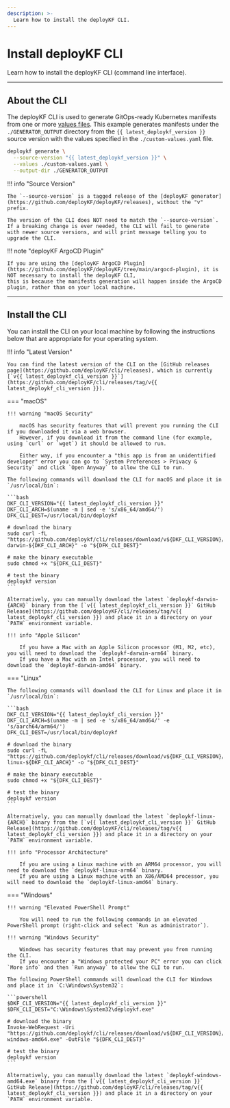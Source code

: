 ```yaml
---
description: >-
  Learn how to install the deployKF CLI.
---
```

# Install deployKF CLI

Learn how to install the deployKF CLI (command line interface).

---

## About the CLI

The deployKF CLI is used to generate GitOps-ready Kubernetes manifests from one or more [values files](../reference/deploykf-values.md).
This example generates manifests under the `./GENERATOR_OUTPUT` directory from the `{{ latest_deploykf_version }}` source version with the values specified in the `./custom-values.yaml` file.

```bash
deploykf generate \
  --source-version "{{ latest_deploykf_version }}" \
  --values ./custom-values.yaml \
  --output-dir ./GENERATOR_OUTPUT
```

!!! info "Source Version"

    The `--source-version` is a tagged release of the [deployKF generator](https://github.com/deployKF/deployKF/releases), without the "v" prefix.

    The version of the CLI does NOT need to match the `--source-version`. 
    If a breaking change is ever needed, the CLI will fail to generate with newer source versions, and will print message telling you to upgrade the CLI.

!!! note "deployKF ArgoCD Plugin"

    If you are using the [deployKF ArgoCD Plugin](https://github.com/deployKF/deployKF/tree/main/argocd-plugin), it is NOT necessary to install the deployKF CLI,
    this is because the manifests generation will happen inside the ArgoCD plugin, rather than on your local machine.

---

## Install the CLI

You can install the CLI on your local machine by following the instructions below that are appropriate for your operating system.

!!! info "Latest Version"
    
    You can find the latest version of the CLI on the [GitHub releases page](https://github.com/deployKF/cli/releases), which is currently [`v{{ latest_deploykf_cli_version }}`](https://github.com/deployKF/cli/releases/tag/v{{ latest_deploykf_cli_version }}).

=== "macOS"

    !!! warning "macOS Security"
        
        macOS has security features that will prevent you running the CLI if you downloaded it via a web browser.
        However, if you download it from the command line (for example, using `curl` or `wget`) it should be allowed to run.
        
        Either way, if you encounter a "this app is from an unidentified developer" error you can go to `System Preferences > Privacy & Security` and click `Open Anyway` to allow the CLI to run.

    The following commands will download the CLI for macOS and place it in `/usr/local/bin`:

    ```bash
    DKF_CLI_VERSION="{{ latest_deploykf_cli_version }}"
    DKF_CLI_ARCH=$(uname -m | sed -e 's/x86_64/amd64/')
    DFK_CLI_DEST=/usr/local/bin/deploykf
    
    # download the binary
    sudo curl -fL "https://github.com/deploykf/cli/releases/download/v${DKF_CLI_VERSION}/deploykf-darwin-${DKF_CLI_ARCH}" -o "${DFK_CLI_DEST}"
    
    # make the binary executable
    sudo chmod +x "${DFK_CLI_DEST}"
    
    # test the binary
    deploykf version
    ```

    Alternatively, you can manually download the latest `deploykf-darwin-{ARCH}` binary from the [`v{{ latest_deploykf_cli_version }}` GitHub Release](https://github.com/deployKF/cli/releases/tag/v{{ latest_deploykf_cli_version }}) and place it in a directory on your `PATH` environment variable.

    !!! info "Apple Silicon"
       
        If you have a Mac with an Apple Silicon processor (M1, M2, etc), you will need to download the `deploykf-darwin-arm64` binary.
        If you have a Mac with an Intel processor, you will need to download the `deploykf-darwin-amd64` binary.

=== "Linux"

    The following commands will download the CLI for Linux and place it in `/usr/local/bin`:

    ```bash
    DKF_CLI_VERSION="{{ latest_deploykf_cli_version }}"
    DKF_CLI_ARCH=$(uname -m | sed -e 's/x86_64/amd64/' -e 's/aarch64/arm64/')
    DFK_CLI_DEST=/usr/local/bin/deploykf

    # download the binary
    sudo curl -fL "https://github.com/deploykf/cli/releases/download/v${DKF_CLI_VERSION}/deploykf-linux-${DKF_CLI_ARCH}" -o "${DFK_CLI_DEST}"

    # make the binary executable
    sudo chmod +x "${DFK_CLI_DEST}"

    # test the binary
    deploykf version
    ```

    Alternatively, you can manually download the latest `deploykf-linux-{ARCH}` binary from the [`v{{ latest_deploykf_cli_version }}` GitHub Release](https://github.com/deployKF/cli/releases/tag/v{{ latest_deploykf_cli_version }}) and place it in a directory on your `PATH` environment variable.

    !!! info "Processor Architecture"
    
        If you are using a Linux machine with an ARM64 processor, you will need to download the `deploykf-linux-arm64` binary.
        If you are using a Linux machine with an X86/AMD64 processor, you will need to download the `deploykf-linux-amd64` binary.

=== "Windows"

    !!! warning "Elevated PowerShell Prompt"
        
        You will need to run the following commands in an elevated PowerShell prompt (right-click and select `Run as administrator`).

    !!! warning "Windows Security"
    
        Windows has security features that may prevent you from running the CLI.
        If you encounter a "Windows protected your PC" error you can click `More info` and then `Run anyway` to allow the CLI to run.

    The following PowerShell commands will download the CLI for Windows and place it in `C:\Windows\System32`:

    ```powershell 
    $DKF_CLI_VERSION="{{ latest_deploykf_cli_version }}"
    $DFK_CLI_DEST="C:\Windows\System32\deploykf.exe"
    
    # download the binary
    Invoke-WebRequest -Uri "https://github.com/deploykf/cli/releases/download/v${DKF_CLI_VERSION}/deploykf-windows-amd64.exe" -OutFile "${DFK_CLI_DEST}"

    # test the binary
    deploykf version
    ```

    Alternatively, you can manually download the latest `deploykf-windows-amd64.exe` binary from the [`v{{ latest_deploykf_cli_version }}` GitHub Release](https://github.com/deployKF/cli/releases/tag/v{{ latest_deploykf_cli_version }}) and place it in a directory on your `PATH` environment variable.
